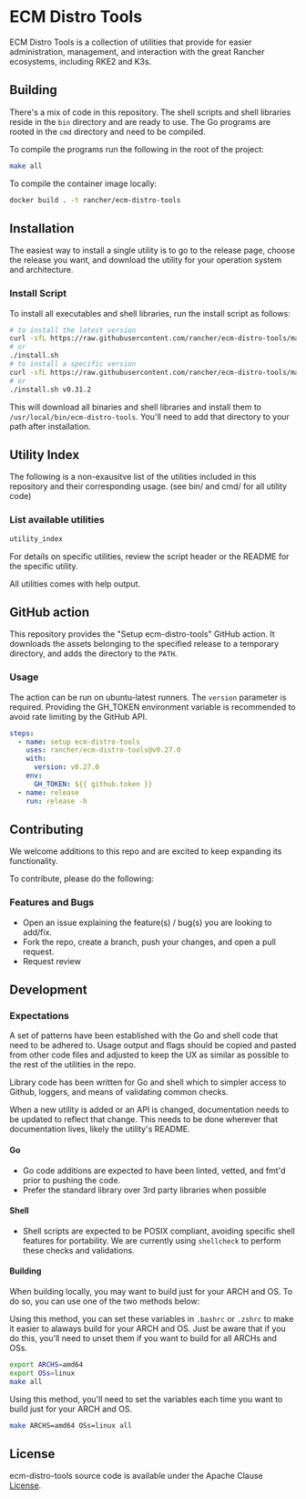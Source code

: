 # ECM Distro Tools

ECM Distro Tools is a collection of utilities that provide for easier administration, management, and interaction with the great Rancher ecosystems, including RKE2 and K3s.

## Building

There's a mix of code in this repository. The shell scripts and shell libraries reside in the `bin` directory and are ready to use. The Go programs are rooted in the `cmd` directory and need to be compiled.

To compile the programs run the following in the root of the project:

```sh
make all
```

To compile the container image locally:

```sh
docker build . -t rancher/ecm-distro-tools
```

## Installation

The easiest way to install a single utility is to go to the release page, choose the release you want, and download the utility for your operation system and architecture.

### Install Script

To install all executables and shell libraries, run the install script as follows:

```sh
# to install the latest version
curl -sfL https://raw.githubusercontent.com/rancher/ecm-distro-tools/master/install.sh | sh -
# or
./install.sh
# to install a specific version
curl -sfL https://raw.githubusercontent.com/rancher/ecm-distro-tools/master/install.sh | ECM_VERSION=v0.31.2 sh -
# or
./install.sh v0.31.2
```

This will download all binaries and shell libraries and install them to `/usr/local/bin/ecm-distro-tools`. You'll need to add that directory to your path after installation.

## Utility Index

The following is a non-exausitve list of the utilities included in this repository and their corresponding usage.
(see bin/ and cmd/ for all utility code)

### List available utilities

```sh
utility_index
```

For details on specific utilities, review the script header or the README for the specific utility.

All utilities comes with help output.

## GitHub action

This repository provides the "Setup ecm-distro-tools" GitHub action.
It downloads the assets belonging to the specified release to a temporary directory,
and adds the directory to the `PATH`.

### Usage

The action can be run on ubuntu-latest runners.
The `version` parameter is required.
Providing the GH_TOKEN environment variable is recommended to avoid rate limiting by the GitHub API.

```yaml
steps:
  - name: setup ecm-distro-tools
    uses: rancher/ecm-distro-tools@v0.27.0
    with:
      version: v0.27.0
    env:
      GH_TOKEN: ${{ github.token }}
  - name: release
    run: release -h
```

## Contributing

We welcome additions to this repo and are excited to keep expanding its functionality.

To contribute, please do the following:

### Features and Bugs

- Open an issue explaining the feature(s) / bug(s) you are looking to add/fix.
- Fork the repo, create a branch, push your changes, and open a pull request.
- Request review

## Development

### Expectations

A set of patterns have been established with the Go and shell code that need to be adhered to. Usage output and flags should be copied and pasted from other code files and adjusted to keep the UX as similar as possible to the rest of the utilities in the repo.

Library code has been written for Go and shell which to simpler access to Github, loggers, and means of validating common checks.

When a new utility is added or an API is changed, documentation needs to be updated to reflect that change. This needs to be done wherever that documentation lives, likely the utility's README.

#### Go

- Go code additions are expected to have been linted, vetted, and fmt'd prior to pushing the code.
- Prefer the standard library over 3rd party libraries when possible

#### Shell

- Shell scripts are expected to be POSIX compliant, avoiding specific shell features for portability. We are currently using `shellcheck` to perform these checks and validations.

#### Building

When building locally, you may want to build just for your ARCH and OS. To do so, you can use one of the two methods below:

Using this method, you can set these variables in `.bashrc` or `.zshrc` to make it easier to alaways build for your ARCH and OS.
Just be aware that if you do this, you'll need to unset them if you want to build for all ARCHs and OSs.

```sh
export ARCHS=amd64
export OSs=linux
make all
```

Using this method, you'll need to set the variables each time you want to build just for your ARCH and OS.

```sh
make ARCHS=amd64 OSs=linux all
```

## License

ecm-distro-tools source code is available under the Apache Clause [License](/LICENSE).
